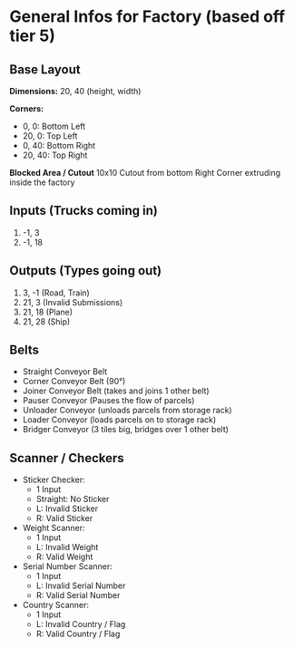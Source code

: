 # General Infos for Factory (based off tier 5)

## Base Layout

**Dimensions:**
20, 40 (height, width)

**Corners:**
- 0, 0: Bottom Left
- 20, 0: Top Left
- 0, 40: Bottom Right
- 20, 40: Top Right

**Blocked Area / Cutout**
10x10 Cutout from bottom Right Corner extruding inside the factory

## Inputs (Trucks coming in)
1. -1, 3
2. -1, 18

## Outputs (Types going out)
1. 3, -1 (Road, Train)
2. 21, 3 (Invalid Submissions)
3. 21, 18 (Plane)
4. 21, 28 (Ship)

## Belts
- Straight Conveyor Belt
- Corner Conveyor Belt (90°)
- Joiner Conveyor Belt (takes and joins 1 other belt)
- Pauser Conveyor (Pauses the flow of parcels)
- Unloader Conveyor (unloads parcels from storage rack)
- Loader Conveyor (loads parcels on to storage rack)
- Bridger Conveyor (3 tiles big, bridges over 1 other belt)

## Scanner / Checkers
- Sticker Checker:
  - 1 Input
  - Straight: No Sticker
  - L: Invalid Sticker
  - R: Valid Sticker
- Weight Scanner:
  - 1 Input
  - L: Invalid Weight
  - R: Valid Weight
- Serial Number Scanner:
  - 1 Input
  - L: Invalid Serial Number
  - R: Valid Serial Number
- Country Scanner:
  - 1 Input
  - L: Invalid Country / Flag
  - R: Valid Country / Flag
